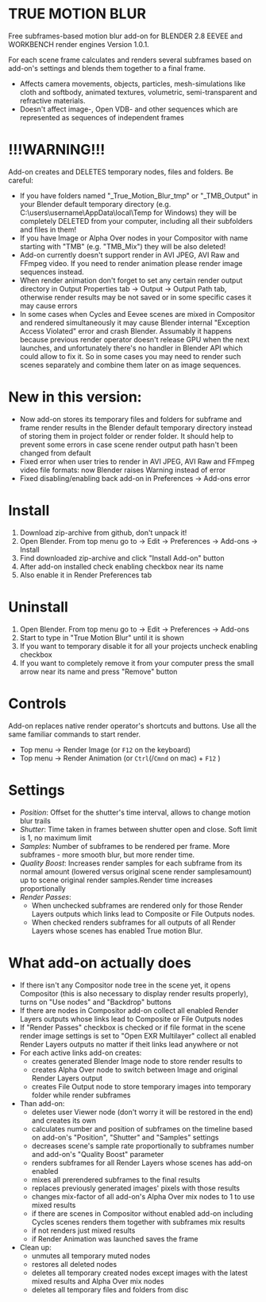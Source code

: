 # TRUE MOTION BLUR
Free subframes-based motion blur add-on
for BLENDER 2.8 EEVEE and WORKBENCH render engines
Version 1.0.1.

For each scene frame calculates and renders several subframes based on add-on's settings
and blends them together to a final frame.

- Affects camera movements, objects, particles, mesh-simulations like cloth and softbody,
  animated textures, volumetric, semi-transparent and refractive materials.
- Doesn't affect image-, Open VDB- and other sequences which are represented as sequences
  of independent frames

# !!!WARNING!!!
Add-on creates and DELETES temporary nodes, files and folders.
Be careful:
  - If you have folders named "\_True_Motion_Blur_tmp" or "\_TMB_Output"
    in your Blender default temporary directory (e.g. C:\users\username\AppData\local\Temp for Windows)
    they will be completely DELETED from your computer, including all their subfolders and files in them!
  - If you have Image or Alpha Over nodes in your Compositor with
    name starting with "TMB" (e.g. "TMB_Mix") they will be also deleted!
  - Add-on currently doesn't support render in AVI JPEG, AVI Raw and FFmpeg video.
    If you need to render animation please render image sequences instead.
  - When render animation don't forget to set any certain render output directory in Output Properties tab -> Output ->
    Output Path tab, otherwise render results may be not saved or in some specific cases it may cause errors
  - In some cases when Cycles and Eevee scenes are mixed in Compositor and rendered simultaneously it
    may cause Blender internal "Exception Access Violated" error and crash Blender. Assumably it happens because previous
    render operator doesn't release GPU when the next launches, and unfortunately there's no handler in Blender API which
    could allow to fix it. So in some cases you may need to render such scenes separately and combine them later on as image sequences.

# New in this version:
  - Now add-on stores its temporary files and folders for subframe and frame render results in the
    Blender default temporary directory instead of storing them in project folder or render folder.
    It should help to prevent some errors in case scene render output path hasn't been changed from default
  - Fixed error when user tries to render in AVI JPEG, AVI Raw and FFmpeg video file formats: now Blender raises Warning
    instead of error
  - Fixed disabling/enabling back add-on in Preferences -> Add-ons error

# Install
1. Download zip-archive from github, don't unpack it!
2. Open Blender. From top menu go to -> Edit -> Preferences -> Add-ons -> Install
3. Find downloaded zip-archive and click "Install Add-on" button
4. After add-on installed check enabling checkbox near its name
5. Also enable it in Render Preferences tab

# Uninstall
1. Open Blender. From top menu go to -> Edit -> Preferences -> Add-ons
2. Start to type in "True Motion Blur" until it is shown
3. If you want to temporary disable it for all your projects uncheck enabling checkbox
4. If you want to completely remove it from your computer press the small arrow near its name
  and press "Remove" button
  
# Controls
Add-on replaces native render operator's shortcuts and buttons. Use all the same familiar commands
to start render.
  - Top menu -> Render Image (or `F12` on the keyboard)
  - Top menu -> Render Animation (or `Ctrl`(/`Cmnd` on mac) + `F12` )
  
# Settings
- *Position*:
    Offset for the shutter's time interval, allows to change motion blur trails
- *Shutter*:
    Time taken in frames between shutter open and close. Soft limit is 1, no maximum limit 
- *Samples*:
    Number of subframes to be rendered per frame. More subframes - more smooth blur, but more render time.
- *Quality Boost*:
    Increases render samples for each subframe from its normal amount (lowered versus original scene render samplesamount) up to scene original render samples.Render time increases proportionally
- *Render Passes*:
    - When unchecked subframes are rendered only for those Render Layers outputs which links lead to Composite or File Outputs nodes.
    - When checked renders subframes for all outputs of all Render Layers whose scenes has enabled True motion Blur.
  
# What add-on actually does
- If there isn't any Compositor node tree in the scene yet, it opens Compositor (this is also necessary
to display render results properly), turns on "Use nodes" and "Backdrop" buttons
- If there are nodes in Compositor add-on collect all enabled Render Layers outputs whose links
lead to Composite or File Outputs nodes
- If "Render Passes" checkbox is checked or if file format in the scene render image settings is set to "Open EXR Multilayer"
collect all enabled Render Layers outputs no matter if theit links lead anywhere or not
- For each active links add-on creates:
    - creates generated Blender Image node to store render results to
    - creates Alpha Over node to switch between Image and original Render Layers output
    - creates File Output node to store temporary images into temporary folder while render subframes
- Than add-on:
    - deletes user Viewer node (don't worry it will be restored in the end) and creates its own
    - calculates number and position of subframes on the timeline based on add-on's "Position", "Shutter" and "Samples" settings
    - decreases scene's sample rate proportionally to subframes number and add-on's "Quality Boost" parameter
    - renders subframes for all Render Layers whose scenes has add-on enabled
    - mixes all prerendered subframes to the final results
    - replaces previously generated images' pixels with those results
    - changes mix-factor of all add-on's Alpha Over mix nodes to 1 to use mixed results
    - if there are scenes in Compositor without enabled add-on including Cycles scenes
      renders them together with subframes mix results
    - if not renders just mixed results
    - if Render Animation was launched saves the frame
- Clean up:
    - unmutes all temporary muted nodes
    - restores all deleted nodes
    - deletes all temporary created nodes except images with the latest mixed results and Alpha Over mix nodes
    - deletes all temporary files and folders from disc
